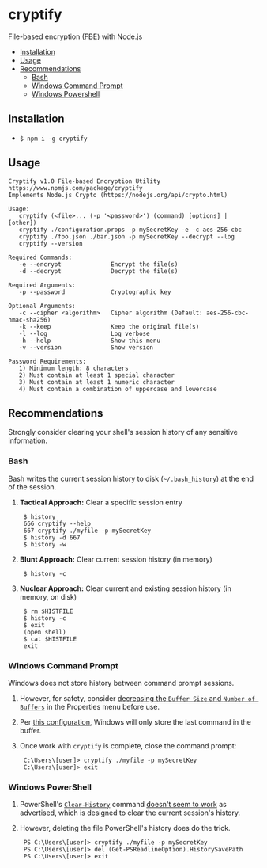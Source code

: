 # cryptify
File-based encryption (FBE) with Node.js

- [Installation](#installation)
- [Usage](#usage)
- [Recommendations](#recommendations)
  - [Bash](#bash)
  - [Windows Command Prompt](#cmd)
  - [Windows Powershell](#ps)

## <a name="cryptify#installation">Installation</a>
- ```$ npm i -g cryptify```

## <a name="cryptify#usage">Usage</a>

    Cryptify v1.0 File-based Encryption Utility
    https://www.npmjs.com/package/cryptify
    Implements Node.js Crypto (https://nodejs.org/api/crypto.html)

    Usage:
       cryptify (<file>... (-p '<password>') (command) [options] | [other])
       cryptify ./configuration.props -p mySecretKey -e -c aes-256-cbc
       cryptify ./foo.json ./bar.json -p mySecretKey --decrypt --log
       cryptify --version

    Required Commands:
       -e --encrypt              Encrypt the file(s)
       -d --decrypt              Decrypt the file(s)

    Required Arguments:
       -p --password             Cryptographic key

    Optional Arguments:
       -c --cipher <algorithm>   Cipher algorithm (Default: aes-256-cbc-hmac-sha256)
       -k --keep                 Keep the original file(s)
       -l --log                  Log verbose
       -h --help                 Show this menu
       -v --version              Show version

    Password Requirements:
       1) Minimum length: 8 characters
       2) Must contain at least 1 special character
       3) Must contain at least 1 numeric character
       4) Must contain a combination of uppercase and lowercase


## <a name="cryptify#recommendations">Recommendations</a>
Strongly consider clearing your shell's session history of any sensitive information.

### <a name="cryptify#bash">Bash</a>
Bash writes the current session history to disk (`~/.bash_history`) at the end of the session.

1. **Tactical Approach:** Clear a specific session entry

        $ history
        666 cryptify --help
        667 cryptify ./myfile -p mySecretKey
        $ history -d 667
        $ history -w
2. **Blunt Approach:** Clear current session history (in memory)

        $ history -c
3. **Nuclear Approach:** Clear current and existing session history (in memory, on disk)

        $ rm $HISTFILE
        $ history -c
        $ exit
        (open shell)
        $ cat $HISTFILE
        exit
### <a name="cryptify#cmd">Windows Command Prompt</a>
Windows does not store history between command prompt sessions.
1. However, for safety, consider [decreasing the `Buffer Size` and `Number of Buffers`](http://imgur.com/a/osdRm)  in the Properties menu before use.
2. Per [this configuration](http://imgur.com/a/osdRm), Windows will only store the last command in the buffer.
3. Once work with `cryptify` is complete, close the command prompt:

        C:\Users\[user]> cryptify ./myfile -p mySecretKey
        C:\Users\[user]> exit

### <a name="cryptify#ps">Windows PowerShell</a>
1. PowerShell's [`Clear-History`](https://msdn.microsoft.com/en-us/powershell/reference/5.1/microsoft.powershell.core/clear-history) command [doesn't seem to work](https://blogs.msdn.microsoft.com/stevelasker/2016/03/25/clear-history-powershell-doesnt-clear-the-history-3/) as advertised, which is designed to clear the current session's history.
2. However, deleting the file PowerShell's history does do the trick.

        PS C:\Users\[user]> cryptify ./myfile -p mySecretKey
        PS C:\Users\[user]> del (Get-PSReadlineOption).HistorySavePath
        PS C:\Users\[user]> exit
